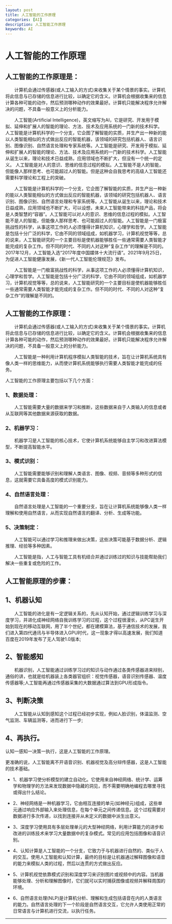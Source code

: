 ```yaml
---
layout: post
title: 人工智能的工作原理
categories: [AI]
description: 人工智能工作原理
keywords: AI
---
```


# 人工智能的工作原理

## 人工智能的工作原理是：

&emsp;&emsp;计算机会通过传感器(或人工输入的方式)来收集关于某个情景的事实。计算机将此信息与已存储的信息进行比较，以确定它的含义。计算机会根据收集来的信息计算各种可能的动作，然后预测哪种动作的效果最好。计算机只能解决程序允许解决的问题，不具备一般意义上的分析能力。

&emsp;&emsp;人工智能(Artificial Intelligence)，英文缩写为AI，它是研究、开发用于模拟、延伸和扩展人的智能的理论、方法、技术及应用系统的一门新的技术科学。 人工智能是计算机科学的一个分支，它企图了解智能的实质，并生产出一种新的能以人类智能相似的方式做出反应的智能机器，该领域的研究包括机器人、语言识别、图像识别、自然语言处理和专家系统等。人工智能是研究、开发用于模拟、延伸和扩展人的智能的理论、方法、技术及应用系统的一门新的技术科学。人工智能从诞生以来，理论和技术日益成熟，应用领域也不断扩大，但没有一个统一的定义。 人工智能是对人的意识、思维的信息过程的模拟。人工智能不是人的智能，但能像人那样思考、也可能超过人的智能。但是这种会自我思考的高级人工智能还需要科学理论和工程上的突破。

&emsp;&emsp;人工智能是计算机科学的一个分支，它企图了解智能的实质，并生产出一种新的能以人类智能相似的方式做出反应的智能机器，该领域的研究包括机器人、语言识别、图像识别、自然语言处理和专家系统等。人工智能从诞生以来，理论和技术日益成熟，应用领域也不断扩大，可以设想，未来人工智能带来的科技产品，将会是人类智慧的“容器”。人工智能可以对人的意识、思维的信息过程的模拟。人工智能不是人的智能，但能像人那样思考、也可能超过人的智能。人工智能是一门极富挑战性的科学，从事这项工作的人必须懂得计算机知识，心理学和哲学。人工智能是包括十分广泛的科学，它由不同的领域组成，如机器学习，计算机视觉等等，总的说来，人工智能研究的一个主要目标是使机器能够胜任一些通常需要人类智能才能完成的复杂工作。但不同的时代、不同的人对这种“复杂工作”的理解是不同的。2017年12月，人工智能入选“2017年度中国媒体十大流行语”。2021年9月25日，为促进人工智能健康发展，《新一代人工智能伦理规范》发布。

&emsp;&emsp;人工智能是一门极富挑战性的科学，从事这项工作的人必须懂得计算机知识，心理学和哲学。人工智能是包括十分广泛的科学，它由不同的领域组成，如机器学习，计算机视觉等等，总的说来，人工智能研究的一个主要目标是使机器能够胜任一些通常需要人类智能才能完成的复杂工作。但不同的时代、不同的人对这种“复杂工作”的理解是不同的。

## 人工智能的工作原理：

&emsp;&emsp;计算机会通过传感器(或人工输入的方式)来收集关于某个情景的事实。计算机将此信息与已存储的信息进行比较，以确定它的含义。计算机会根据收集来的信息计算各种可能的动作，然后预测哪种动作的效果最好。计算机只能解决程序允许解决的问题，不具备一般意义上的分析能力。

&emsp;&emsp;人工智能是一种利用计算机程序模拟人类智能的技术，旨在让计算机系统具有像人类一样的思维能力，从而使计算机系统能够执行需要人类智能才能完成的任务。

人工智能的工作原理主要包括以下几个方面：

### 1、数据处理：

&emsp;&emsp;人工智能需要大量的数据来学习和推断，这些数据来自于人类输入的信息或者从互联网等其他数据来源获取的数据。

### 2、机器学习：

&emsp;&emsp;机器学习是人工智能的核心技术，它使计算机系统能够自主学习和改进算法模型，不断提高智能水平。

### 3、模式识别：

&emsp;&emsp;人工智能需要能够识别和理解人类语言、图像、视频、音频等多种形式的信息，这就需要它具备高度的模式识别能力。

### 4、自然语言处理：

&emsp;&emsp;自然语言处理是人工智能的一个重要分支，旨在让计算机系统能够像人类一样理解和使用自然语言，从而实现自然语言的翻译、分析、生成等功能。

### 5、决策制定：

&emsp;&emsp;人工智能可以通过学习和推理来做出决策，这些决策可能基于数据分析、逻辑推理、经验等多种因素。

&emsp;&emsp;人工智能是指，人工与智能工具有机结合并通过训练过的知识与技能帮助我们解决一些重复或危险的工作。

## 人工智能原理的步骤：

## 1、机器认知

&emsp;&emsp;人工智能的进化是有一定逻辑关系的，先从认知开始，通过逻辑训练学习与深度学习，并进化成神经网络自我训练学习的过程，这个过程很漫长，从PC诞生开始到现在的移动互联网，用了半个世纪，都在建模算法，基于通信技术的发展，我们进入第四代通讯与半导体进入GPU时代，这一现象才得以高速发展，我们知道百度在2019年发布了无人驾驶1.0版本;

## 2、智能感知

&emsp;&emsp;机器识别，人工智能通过训练学习过的知识与动作通过各类传感器进来辩别，通俗的讲，也就是给机器装上各类器官组织：视觉传感器，语音识别传感器、温度传感器等;人工智能再通过传感器采集的大数据通过算法到GPU形成指令。

## 3、判断决策

&emsp;&emsp;人工智能从认知到感知这个过程已经初步实现，例如人脸识别，体温监测、空气监测、车辆监测等，进而进行下一步;

## 4、再执行。

认知一感知一决策一执行，这是人工智能的工作原理。

更准确的说，人工智能离不开语音识别、机器视觉及高分辩传感器，这是人工智能的技术基础。

* 1、机器学习使分析模型的建立自动化。它使用来自神经网络、统计学、运筹学和物理学的方法来发现数据中隐藏的洞见，而不需要明确地编程去哪里寻找或得出什么结论。

* 2、神经网络是一种机器学习，它由相互连接的单元(如神经元)组成，这些单元通过响应外部输入来处理信息，在每个单元之间传递信息。这个过程需要对数据进行多次传递，以找到连接并从未定义的数据中派生出意义。

* 3、深度学习使用具有多层处理单元的大型神经网络，利用计算能力的进步和改进的训练技术来学习大量数据中的复杂模式。常见的应用包括图像和语音识别。

* 4、认知计算是人工智能的一个分支，它致力于与机器进行自然的、类似于人的交互。使用人工智能和认知计算，最终的目标是让机器通过解释图像和语音的能力来模拟人类的过程，然后以连贯的方式做出反应。

* 5、计算机视觉依靠模式识别和深度学习来识别图片或视频中的内容。当机器能够处理、分析和理解图像时，它们就可以实时捕获图像或视频并解释周围的环境。

* 6、自然语言处理(NLP)是计算机分析、理解和生成包括语音在内的人类语言的能力。自然语言处理的下一个阶段是自然语言交互，它允许人类使用正常的日常语言与计算机进行交流，以执行任务。

----------

